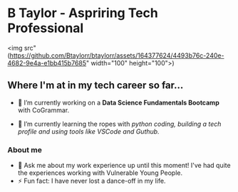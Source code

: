 # B Taylor - Aspriring Tech Professional

<img src"(https://github.com/Btaylorr/btaylorr/assets/164377624/4493b76c-240e-4682-9e4a-e1bb415b7685" width="100" height="100">)

## Where I'm at in my tech career so far...
- 🔭 I’m currently working on a **Data Science Fundamentals Bootcamp** with CoGrammar.

- 🌱 I’m currently learning the ropes with _python coding, building a tech profile and using tools like VSCode and Guthub._

### About me
- 💬 Ask me about my work experience up until this moment! I've had quite the experiences working with Vulnerable Young People. 
- ⚡ Fun fact: I have never lost a dance-off in my life. 

